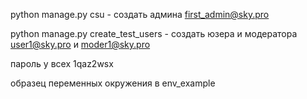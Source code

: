 python manage.py csu - создать админа first_admin@sky.pro

python manage.py create_test_users - создать юзера и модератора user1@sky.pro и moder1@sky.pro

пароль у всех 1qaz2wsx

 образец переменных окружения в env_example